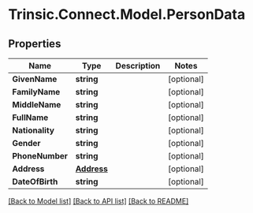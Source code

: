 # Trinsic.Connect.Model.PersonData

## Properties

Name | Type | Description | Notes
------------ | ------------- | ------------- | -------------
**GivenName** | **string** |  | [optional] 
**FamilyName** | **string** |  | [optional] 
**MiddleName** | **string** |  | [optional] 
**FullName** | **string** |  | [optional] 
**Nationality** | **string** |  | [optional] 
**Gender** | **string** |  | [optional] 
**PhoneNumber** | **string** |  | [optional] 
**Address** | [**Address**](Address.md) |  | [optional] 
**DateOfBirth** | **string** |  | [optional] 

[[Back to Model list]](../README.md#documentation-for-models) [[Back to API list]](../README.md#documentation-for-api-endpoints) [[Back to README]](../README.md)

